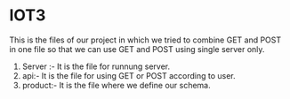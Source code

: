 # IOT3
This is the files of our project in which we tried to combine GET and POST in one file so that we can use GET and POST using single server only. 
1. Server :- It is the file for runnung server.
2. api:- It is the file for using GET or POST according to user.
3. product:- It is the file where we define our schema.
